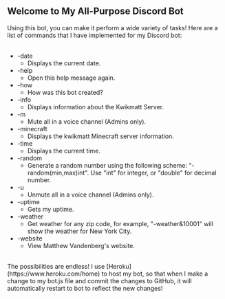 ## Welcome to My All-Purpose Discord Bot  

Using this bot, you can make it perform a wide variety of tasks! Here are a list of commands that I have implemented for my Discord bot:  
<br>
* -date
	* Displays the current date.
* -help
	* Open this help message again.
* -how
	* How was this bot created?
* -info
	* Displays information about the Kwikmatt Server.
* -m
	* Mute all in a voice channel (Admins only).
* -minecraft
	* Displays the kwikmatt Minecraft server information.
* -time
	* Displays the current time.
* -random
	* Generate a random number using the following scheme: "-random(min,max)int". Use "int" for integer, or "double" for decimal number.
* -u
	* Unmute all in a voice channel (Admins only).
* -uptime
	* Gets my uptime.
* -weather
	* Get weather for any zip code, for example, "-weather&10001" will show the weather for New York City.
* -website
	* View Matthew Vandenberg's website.
<br>  
The possibilities are endless! I use [Heroku]  (https://www.heroku.com/home)  to host my bot, so that when I make a change to my bot.js file and commit the changes to GitHub, it will automatically restart to bot to reflect the new changes!